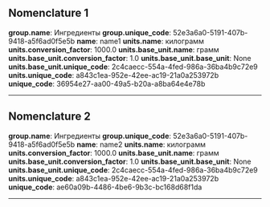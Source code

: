 ## Nomenclature 1

**group.name**: Ингредиенты
**group.unique_code**: 52e3a6a0-5191-407b-9418-a5f6ad0f5e5b
**name**: name1
**units.name**: килограмм
**units.conversion_factor**: 1000.0
**units.base_unit.name**: грамм
**units.base_unit.conversion_factor**: 1.0
**units.base_unit.base_unit**: None
**units.base_unit.unique_code**: 2c4caecc-554a-4fed-986a-36ba4b9c72e9
**units.unique_code**: a843c1ea-952e-42ee-ac19-21a0a253972b
**unique_code**: 36954e27-aa00-49a5-b20a-a8ba64e4e78b

---

## Nomenclature 2

**group.name**: Ингредиенты
**group.unique_code**: 52e3a6a0-5191-407b-9418-a5f6ad0f5e5b
**name**: name2
**units.name**: килограмм
**units.conversion_factor**: 1000.0
**units.base_unit.name**: грамм
**units.base_unit.conversion_factor**: 1.0
**units.base_unit.base_unit**: None
**units.base_unit.unique_code**: 2c4caecc-554a-4fed-986a-36ba4b9c72e9
**units.unique_code**: a843c1ea-952e-42ee-ac19-21a0a253972b
**unique_code**: ae60a09b-4486-4be6-9b3c-bc168d68f1da

---

